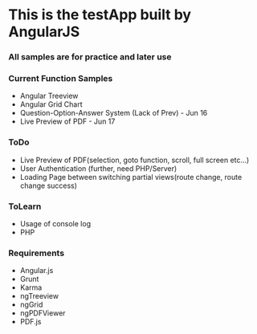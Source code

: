 # This is the testApp built by AngularJS

### All samples are for practice and later use

### Current Function Samples
* Angular Treeview
* Angular Grid Chart
* Question-Option-Answer System (Lack of Prev) - Jun 16
* Live Preview of PDF - Jun 17

### ToDo
* Live Preview of PDF(selection, goto function, scroll, full screen etc...)
* User Authentication (further, need PHP/Server)
* Loading Page between switching partial views(route change, route change success)

### ToLearn
* Usage of console log
* PHP

### Requirements
* Angular.js
* Grunt
* Karma
* ngTreeview
* ngGrid
* ngPDFViewer
* PDF.js
